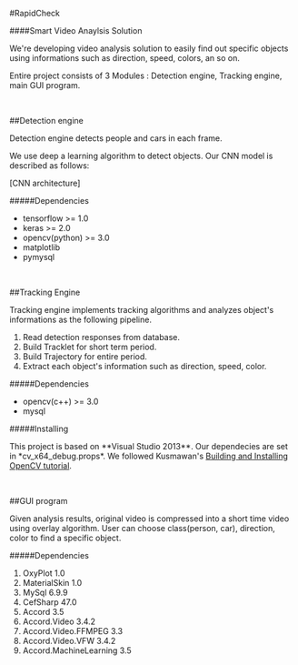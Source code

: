 #RapidCheck

####Smart Video Anaylsis Solution

<p>We're developing video analysis solution to easily find out specific objects using informations such as direction, speed, colors, an so on.</p>
<p>Entire project consists of 3 Modules : Detection engine, Tracking engine, main GUI program.</p>
<br>

##Detection engine 

<p> Detection engine detects people and cars in each frame. </p>
<p> We use deep a learning algorithm to detect objects. Our CNN model is described as follows:</p>

[CNN architecture]


#####Dependencies
<ul>
<li>tensorflow >= 1.0</li>
<li>keras >= 2.0</li>
<li>opencv(python) >= 3.0</li>
<li>matplotlib </li>
<li>pymysql</li>
</ul>
<br>

##Tracking Engine

<p>Tracking engine implements tracking algorithms and analyzes object's informations as the following pipeline.</p>
<ol>
	<li> Read detection responses from database. </li>
	<li> Build Tracklet for short term period. </li>
	<li> Build Trajectory for entire period. </li>
	<li> Extract each object's information such as direction, speed, color.</li>
</ol>

#####Dependencies
<ul>
	<li>opencv(c++) >= 3.0</li>
	<li>mysql</li>
</ul>

#####Installing

<p>This project is based on **Visual Studio 2013**. Our dependecies are set in *cv_x64_debug.props*.
We followed Kusmawan's <a href="https://putuyuwono.wordpress.com/2015/04/23/building-and-installing-opencv-3-0-on-windows-7-64-bit/">Building and Installing OpenCV tutorial</a>.
</p>
<br>

##GUI program

<p>Given analysis results, original video is compressed into a short time video using overlay algorithm. User can choose class(person, car), direction, color to find a specific object.</p>

#####Dependencies

<ol>
<li>OxyPlot 1.0</li>
<li>MaterialSkin 1.0</li>
<li>MySql 6.9.9</li>
<li>CefSharp 47.0</li>
<li>Accord 3.5</li>
<li>Accord.Video 3.4.2</li>
<li>Accord.Video.FFMPEG 3.3</li>
<li>Accord.Video.VFW 3.4.2</li>
<li>Accord.MachineLearning 3.5</li>
</ol>